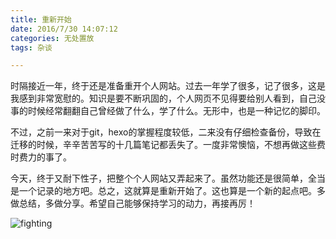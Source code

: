 ```yaml
---
title: 重新开始
date: 2016/7/30 14:07:12  
categories: 无处置放
tags: 杂谈

---
```

时隔接近一年，终于还是准备重开个人网站。过去一年学了很多，记了很多，这是我感到非常宽慰的。知识是要不断巩固的，个人网页不见得要给别人看到，自己没事的时候经常翻翻自己曾经做了什么，学了什么。无形中，也是一种记忆的脚印。

<!--more-->

不过，之前一来对于git，hexo的掌握程度较低，二来没有仔细检查备份，导致在迁移的时候，辛辛苦苦写的十几篇笔记都丢失了。一度非常懊恼，不想再做这些费时费力的事了。

今天，终于又耐下性子，把整个个人网站又弄起来了。虽然功能还是很简单，全当是一个记录的地方吧。总之，这就算是重新开始了。这也算是一个新的起点吧。多做总结，多做分享。希望自己能够保持学习的动力，再接再厉！



![fighting](http://7xwxux.com1.z0.glb.clouddn.com/Come%20on.jpg)